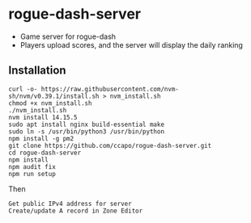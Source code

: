 # rogue-dash-server
* Game server for rogue-dash
* Players upload scores, and the server will display the daily ranking

## Installation
```
curl -o- https://raw.githubusercontent.com/nvm-sh/nvm/v0.39.1/install.sh > nvm_install.sh
chmod +x nvm_install.sh
./nvm_install.sh
nvm install 14.15.5
sudo apt install nginx build-essential make
sudo ln -s /usr/bin/python3 /usr/bin/python
npm install -g pm2
git clone https://github.com/ccapo/rogue-dash-server.git
cd rogue-dash-server
npm install
npm audit fix
npm run setup
```
Then
```
Get public IPv4 address for server
Create/update A record in Zone Editor
```
